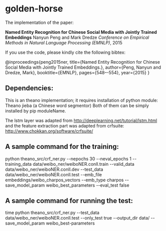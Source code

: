 # golden-horse

The implementation of the paper:

**Named Entity Recognition for Chinese Social Media with Jointly Trained Embeddings**
Nanyun Peng and Mark Dredze
*Conference on Empirical Methods in Natural Language Processing (EMNLP)*, 2015

If you use the code, please kindly cite the following bibtex:

@inproceedings{peng2015ner,
title={Named Entity Recognition for Chinese Social Media with Jointly Trained Embeddings.},
author={Peng, Nanyun and Dredze, Mark},
booktitle={EMNLP},
pages={548–-554},
year={2015}
}

## Dependencies:
This is an theano implementation; it requires installation of python module:
Theano
jieba (a Chinese word segmentor)
Both of them can be simply installed by pip moduleName.

The lstm layer was adapted from http://deeplearning.net/tutorial/lstm.html and the feature extraction part was adapted from crfsuite: http://www.chokkan.org/software/crfsuite/

## A sample command for the training:
python theano_src/crf_ner.py --nepochs 30 --neval_epochs 1 --training_data data/weibo_ner/weiboNER.conll.train --valid_data data/weibo_ner/weiboNER.conll.dev --test_data data/weibo_ner/weiboNER.conll.test --emb_file embeddings/weibo_charpos_vectors --emb_type charpos --save_model_param weibo_best_parameters --eval_test false

## A sample command for running the test:
time python theano_src/crf_ner.py --test_data data/weibo_ner/weiboNER.conll.test --only_test true --output_dir data/ --save_model_param weibo_best-parameters

